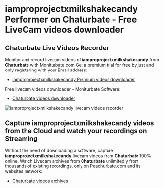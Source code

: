 # iamproprojectxmilkshakecandy Performer on Chaturbate - Free LiveCam videos downloader

## Chaturbate Live Videos Recorder

Monitor and record livecam videos of **iamproprojectxmilkshakecandy** from **Chaturbate** with Moniturbate.com
Get a premium trial for free by just and only registering with your Email address:
* [iamproprojectxmilkshakecandy Premium videos downloader](https://moniturbate.com/request-demo-licence-key.html)

Free livecam videos downloader - Moniturbate Software:
* [Chaturbate videos downloader](https://moniturbate.com/moniturbate-download-software.html)

![iamproprojectxmilkshakecandy livecam videos recorder](https://peachurnet.com/templates/moniturbate-software.png)


## Capture iamproprojectxmilkshakecandy videos from the Cloud and watch your recordings on Streaming

Without the need of downloading a software, capture **iamproprojectxmilkshakecandy** livecam videos from **Chaturbate** 100% online.
Watch Livecam archives from **Chaturbate** unlimitedly from thousands of existing recordings, only on Peachurbate.com and its websites network:
* [Chaturbate videos archives](https://peachurnet.com/)